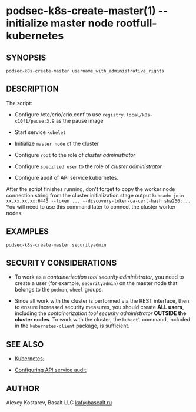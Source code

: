 podsec-k8s-create-master(1) -- initialize master node rootfull-kubernetes
=================================

## SYNOPSIS

`podsec-k8s-create-master username_with_administrative_rights`

## DESCRIPTION

The script:

- Configure /etc/crio/crio.conf to use `registry.local/k8s-c10f1/pause:3.9` as the pause image

- Start service `kubelet`

- Initialize `master node` of the cluster

- Configure `root` to the role of *cluster administrator*

- Configure `specified user` to the role of *cluster administrator*

- Configure audit of API service kubernetes.

After the script finishes running, don't forget to copy the worker node connection string from the cluster initialization stage output
`kubeadm join xx.xx.xx.xx:6443 --token ... --discovery-token-ca-cert-hash sha256:...`
You will need to use this command later to connect the cluster worker nodes.

## EXAMPLES

`podsec-k8s-create-master securityadmin`

## SECURITY CONSIDERATIONS

- To work as a *containerization tool security administrator*, you need to create a user (for example, `securityadmin`) on the master node that belongs to the `podman`, `wheel` groups.

- Since all work with the cluster is performed via the REST interface, then to ensure increased security measures, you should create **ALL users**, including the *containerization tool security administrator* **OUTSIDE the cluster nodes**. To work with the cluster, the `kubectl` command, included in the `kubernetes-client` package, is sufficient.

## SEE ALSO

- [Kubernetes](https://www.altlinux.org/Kubernetes);

- [Configuring API service audit](https://github.com/alt-cloud/podsec/blob/master/k8s/RBAC/addUser/clusterroleBinding.md);

## AUTHOR

Alexey Kostarev, Basalt LLC
kaf@basealt.ru
